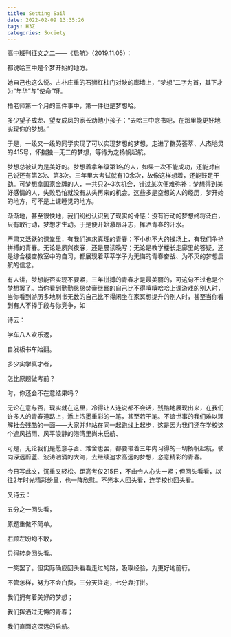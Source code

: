 ```yaml
---
title: Setting Sail
date: 2022-02-09 13:35:26
tags: H3Z
categories: Society
---
```


高中班刊征文之二——《启航》（2019.11.05）：

<!--more-->

都说哈三中是个梦开始的地方。

她自己也这么说。古朴庄重的石狮红柱门对映的廊墙上，“梦想”二字为首，其下才为“年华”与“使命”呀。

柏老师第一个月的三件事中，第一件也是梦想哈。

多少望子成龙、望女成凤的家长劝勉小孩子：“去哈三中念书吧，在那里能更好地实现你的梦想。”

于是，一级又一级的同学实现了可以实现梦想的梦想，走进了群英荟萃、人杰地灵的415号，怀揣独一无二的梦想，等待为之扬帆起航。

梦想总被认为是美好的。梦想着拿年级第1名的人，如果一次不能成功，还能对自己说还有第2次、第3次。三年里大考试就有10余次，故像这样想着，还能鼓足干劲。可梦想拿国家金牌的人，一共只2~3次机会，错过某次便难弥补；梦想得到美好感情的人，失败恐怕就没有从头再来的机会。这些多是空想的人的经历，梦开始的地方，可不是上课睡觉的地方。

渐渐地，甚至很快地，我们纷纷认识到了现实的骨感：没有行动的梦想终将泛白，只有敢行动，梦想才生动。于是便开始激昂斗志，挥洒青春的汗水。

严肃又活跃的课堂里，有我们追求真理的青春；不小也不大的操场上，有我们争抢拼搏的青春。无论是夙兴夜寐，还是晨读晚写；无论是教学楼长走廊里的答疑，还是综合楼空教室中的自习，都展现着莘莘学子为无悔的青春奋战、为不灭的梦想启航的信念。

有人讲，梦想能否实现不要紧，三年拼搏的青春才是最美丽的，可这句不过也是个梦想罢了。当你看到勤勤恳恳焚膏继晷的自己比不得嘻嘻哈哈上课游戏的别人时，当你看到游历多地刷书无数的自己比不得闲坐在家冥想提升的别人时，甚至当你看到有人不择手段与你竞争，如

诗云：

学车八人欢乐返，

自发板书车始翻。

多少实学真才者，

怎比原题做考前？

时，你还会不在意结果吗？

无论在意与否，现实就在这里，冷得让人连说都不会话，残酷地展现出来，在我们许多人的青春道路上，添上浓墨重彩的一笔，甚至若干笔。不谙世事的我们难以理解社会残酷的一面——大家并非站在同一起跑线上起步，这是因为我们还在学校这个遮风挡雨、风平浪静的港湾里尚未启航、

可是，无论我们是愿意与否、难舍也罢，都要带着三年内习得的一切扬帆起航，驶向深远蔚蓝、波涛汹涌的大海，去继续追求高远的梦想，恣意精彩的青春。

今日写此文，沉重又轻松。距高考仅215日，不由令人心头一紧；但回头看看，以往2年时光精彩纷呈，也一阵欣慰。不光本人回头看，连学校也回头看。

又诗云：

五分之一回头看，

原题重做不简单。

右顾左盼均不敢，

只得转身回头看。

一笑罢了。但实际确应回头看看走过的路，吸取经验，为更好地前行。

不管怎样，努力不会白费，三分天注定，七分靠打拼。

我们拥有着美好的梦想；

我们挥洒过无悔的青春；

我们直面这深远的启航。
